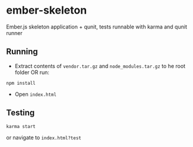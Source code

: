 ember-skeleton
==============

Ember.js skeleton application + qunit, tests runnable with karma and qunit runner

## Running

* Extract contents of `vendor.tar.gz` and `node_modules.tar.gz` to he root folder OR run: 
```
npm install
```
* Open `index.html`

## Testing

```
karma start
```

or navigate to
`index.html?test`